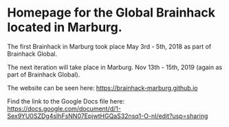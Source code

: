 # Homepage for the Global Brainhack located in Marburg.

The first Brainhack in Marburg took place May 3rd - 5th, 2018 as part of Brainhack Global.

The next iteration will take place in Marburg. Nov 13th - 15th, 2019 (again as part of Brainhack Global).

The website can be seen here: https://brainhack-marburg.github.io


Find the link to the Google Docs file here: https://docs.google.com/document/d/1-Sex9YU0SZDg4sIhFsNN07EpjwtHGQaS32nsq1-O-nI/edit?usp=sharing
